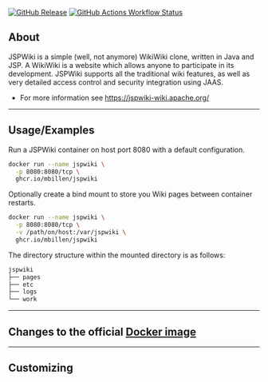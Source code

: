 [![GitHub Release](https://img.shields.io/github/v/release/mbillen/jspwiki.svg?style=flat-square)](https://github.com/mbillen/jspwiki/releases/latest)
[![GitHub Actions Workflow Status](https://img.shields.io/github/actions/workflow/status/mbillen/jspwiki/docker-publish.yml?label=docker-publish&logo=github&style=flat-square)](https://github.com/mbillen/jspwiki/actions?workflow=docker-publish)

## About

JSPWiki is a simple (well, not anymore) WikiWiki clone, written in Java
and JSP.  A WikiWiki is a website which allows anyone to participate
in its development.  JSPWiki supports all the traditional wiki features,
as well as very detailed access control and security integration using JAAS. 

* For more information see https://jspwiki-wiki.apache.org/
___

## Usage/Examples

Run a JSPWiki container on host port 8080 with a default configuration. 

```bash
docker run --name jspwiki \
  -p 8080:8080/tcp \
  ghcr.io/mbillen/jspwiki
```

Optionally create a bind mount to store you Wiki pages between container restarts.

```bash
docker run --name jspwiki \
  -p 8080:8080/tcp \
  -v /path/on/host:/var/jspwiki \
  ghcr.io/mbillen/jspwiki
```

The directory structure within the mounted directory is as follows:

```md
jspwiki
├── pages 
├── etc 
├── logs
└── work
```
___
## Changes to the official [Docker image](https://jspwiki-wiki.apache.org/Wiki.jsp?page=Docker)
___
## Customizing
